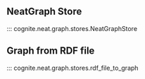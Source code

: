 ## NeatGraph Store
::: cognite.neat.graph.stores.NeatGraphStore


## Graph from RDF file
::: cognite.neat.graph.stores.rdf_file_to_graph
